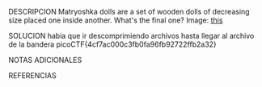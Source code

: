 
DESCRIPCION
Matryoshka dolls are a set of wooden dolls of decreasing size placed one inside another. What's the final one? Image: [this](https://mercury.picoctf.net/static/2978e1270538613cd8181c7b0dabe9bd/dolls.jpg)

SOLUCION
habia que ir descomprimiendo archivos hasta llegar al archivo de la bandera
picoCTF{4cf7ac000c3fb0fa96fb92722ffb2a32}

NOTAS ADICIONALES


REFERENCIAS
